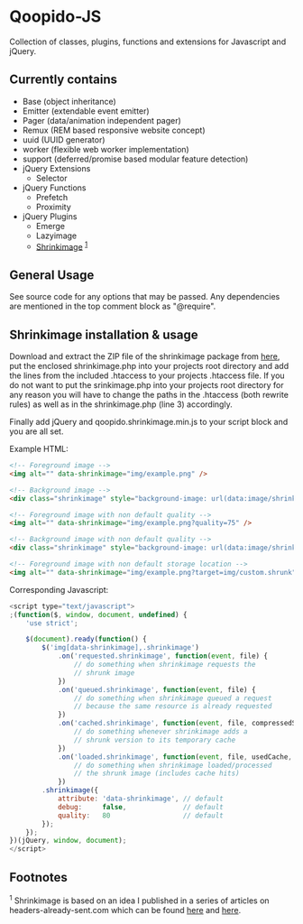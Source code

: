 Qoopido-JS
==========

Collection of classes, plugins, functions and extensions for Javascript and jQuery.

Currently contains
---------------------------
- Base (object inheritance)
- Emitter (extendable event emitter)
- Pager (data/animation independent pager)
- Remux (REM based responsive website concept)
- uuid (UUID generator)
- worker (flexible web worker implementation)
- support (deferred/promise based modular feature detection)
- jQuery Extensions
	- Selector
- jQuery Functions
	- Prefetch
	- Proximity
- jQuery Plugins
	- Emerge
	- Lazyimage
	- [Shrinkimage](#shrinkimage-installation--usage) <sup>[1](#footnotes)</sup>


General Usage
---------------------------
See source code for any options that may be passed. Any dependencies are mentioned in the top comment block as "@require".

Shrinkimage installation & usage
---------------------------
Download and extract the ZIP file of the shrinkimage package from [here](https://github.com/dlueth/Qoopido-JS/blob/master/packages/qoopido.shrinkimage.zip?raw=true), put the enclosed shrinkimage.php into your projects root directory and add the lines from the included .htaccess to your projects .htaccess file. If you do not want to put the srinkimage.php into your projects root directory for any reason you will have to change the paths in the .htaccess (both rewrite rules) as well as in the shrinkimage.php (line 3) accordingly.

Finally add jQuery and qoopido.shrinkimage.min.js to your script block and you are all set.

Example HTML:
```html
<!-- Foreground image -->
<img alt="" data-shrinkimage="img/example.png" />

<!-- Background image -->
<div class="shrinkimage" style="background-image: url(data:image/shrink,img/example.png);"></div>

<!-- Foreground image with non default quality -->
<img alt="" data-shrinkimage="img/example.png?quality=75" />

<!-- Background image with non default quality -->
<div class="shrinkimage" style="background-image: url(data:image/shrink,img/example.png?quality=75);"></div>

<!-- Foreground image with non default storage location -->
<img alt="" data-shrinkimage="img/example.png?target=img/custom.shrunk" />
```

Corresponding Javascript:
```javascript
<script type="text/javascript">
;(function($, window, document, undefined) {
    'use strict';

    $(document).ready(function() {
        $('img[data-shrinkimage],.shrinkimage')
            .on('requested.shrinkimage', function(event, file) {
                // do something when shrinkimage requests the
                // shrunk image
            })
            .on('queued.shrinkimage', function(event, file) {
				// do something when shrinkimage queued a request
				// because the same resource is already requested
			})
			.on('cached.shrinkimage', function(event, file, compressedSize, originalSize) {
				// do something whenever shrinkimage adds a
				// shrunk version to its temporary cache
			})
            .on('loaded.shrinkimage', function(event, file, usedCache, usedFallback) {
                // do something when shrinkimage loaded/processed
                // the shrunk image (includes cache hits)
            })
        .shrinkimage({
			attribute: 'data-shrinkimage', // default
			debug:     false,              // default
			quality:   80                  // default
		});
    });
})(jQuery, window, document);
</script>
```

Footnotes
---------------------------
<sup>1</sup> Shrinkimage is based on an idea I published in a series of articles on headers-already-sent.com which can be found [here](http://headers-already-sent.com/artikel/shrinkimage-1/ "shrinkImage - A method to reduce the filesize of PNG-images with full alpha-channel by about 70-80%") and [here](http://headers-already-sent.com/artikel/shrinkimage-2/ "shrinkImage continued - jQuery plugin and automatic generation").

